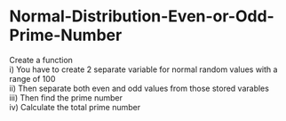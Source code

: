 # Normal-Distribution-Even-or-Odd-Prime-Number
<p>
  Create a function <br>
   i) You have to create 2 separate variable for normal random values with a range of 100 <br>
   ii) Then separate both even and odd values from those stored varables <br>
   iii) Then find the prime number <br>
   iv) Calculate the total prime number
  </p>
